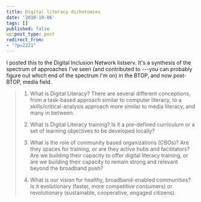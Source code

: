 ```yaml
---
title: Digital literacy dichotomies
date: '2010-10-06'
tags: []
published: false
wp:post_type: post
redirect_from:
- "?p=2221"
---
```


I posted this to the Digital Inclusion Network listserv. It's a synthesis of the spectrum of approaches I've seen (and contributed to ---you can probably figure out which end of the spectrum I'm on) in the BTOP, and now post-BTOP, media field.

>
>
> 1. What is Digital Literacy? There are several different conceptions, from a task-based approach similar to computer literacy, to a skills/critical-analysis approach more similar to media literacy, and many in between.
>
> 2. What is Digital Literacy training? Is it a pre-defined curriculum or a set of learning objectives to be developed locally?
>
> 3. What is the role of community based organizations (CBOs)? Are they spaces for training, or are they active hubs and facilitators? Are we building their capacity to offer digital literacy training, or are we building their capacity to remain strong and relevant beyond the broadband push?
>
> 4. What is our vision for healthy, broadband-enabled communities? Is it evolutionary (faster, more competitive consumers) or revolutionary (sustainable, cooperative, engaged citizens).
>
>
